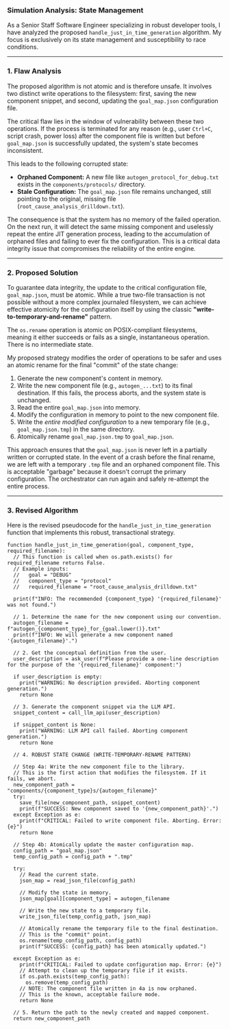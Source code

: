 ### **Simulation Analysis: State Management**

As a Senior Staff Software Engineer specializing in robust developer tools, I have analyzed the proposed `handle_just_in_time_generation` algorithm. My focus is exclusively on its state management and susceptibility to race conditions.

---

### 1. Flaw Analysis

The proposed algorithm is not atomic and is therefore unsafe. It involves two distinct write operations to the filesystem: first, saving the new component snippet, and second, updating the `goal_map.json` configuration file.

The critical flaw lies in the window of vulnerability between these two operations. If the process is terminated for any reason (e.g., user `Ctrl+C`, script crash, power loss) after the component file is written but before `goal_map.json` is successfully updated, the system's state becomes inconsistent.

This leads to the following corrupted state:

*   **Orphaned Component:** A new file like `autogen_protocol_for_debug.txt` exists in the `components/protocols/` directory.
*   **Stale Configuration:** The `goal_map.json` file remains unchanged, still pointing to the original, missing file (`root_cause_analysis_drilldown.txt`).

The consequence is that the system has no memory of the failed operation. On the next run, it will detect the same missing component and uselessly repeat the entire JIT generation process, leading to the accumulation of orphaned files and failing to ever fix the configuration. This is a critical data integrity issue that compromises the reliability of the entire engine.

---

### 2. Proposed Solution

To guarantee data integrity, the update to the critical configuration file, `goal_map.json`, must be atomic. While a true two-file transaction is not possible without a more complex journaled filesystem, we can achieve effective atomicity for the configuration itself by using the classic **"write-to-temporary-and-rename"** pattern.

The `os.rename` operation is atomic on POSIX-compliant filesystems, meaning it either succeeds or fails as a single, instantaneous operation. There is no intermediate state.

My proposed strategy modifies the order of operations to be safer and uses an atomic rename for the final "commit" of the state change:

1.  Generate the new component's content in memory.
2.  Write the new component file (e.g., `autogen_...txt`) to its final destination. If this fails, the process aborts, and the system state is unchanged.
3.  Read the entire `goal_map.json` into memory.
4.  Modify the configuration in memory to point to the new component file.
5.  Write the *entire modified configuration* to a new temporary file (e.g., `goal_map.json.tmp`) in the same directory.
6.  Atomically rename `goal_map.json.tmp` to `goal_map.json`.

This approach ensures that the `goal_map.json` is never left in a partially written or corrupted state. In the event of a crash before the final rename, we are left with a temporary `.tmp` file and an orphaned component file. This is acceptable "garbage" because it doesn't corrupt the primary configuration. The orchestrator can run again and safely re-attempt the entire process.

---

### 3. Revised Algorithm

Here is the revised pseudocode for the `handle_just_in_time_generation` function that implements this robust, transactional strategy.

```pseudocode
function handle_just_in_time_generation(goal, component_type, required_filename):
  // This function is called when os.path.exists() for required_filename returns False.
  // Example inputs:
  //   goal = "DEBUG"
  //   component_type = "protocol"
  //   required_filename = "root_cause_analysis_drilldown.txt"

  print(f"INFO: The recommended {component_type} '{required_filename}' was not found.")

  // 1. Determine the name for the new component using our convention.
  autogen_filename = f"autogen_{component_type}_for_{goal.lower()}.txt"
  print(f"INFO: We will generate a new component named '{autogen_filename}'.")

  // 2. Get the conceptual definition from the user.
  user_description = ask_user(f"Please provide a one-line description for the purpose of the '{required_filename}' component:")
  
  if user_description is empty:
    print("WARNING: No description provided. Aborting component generation.")
    return None

  // 3. Generate the component snippet via the LLM API.
  snippet_content = call_llm_api(user_description)
  
  if snippet_content is None:
    print("WARNING: LLM API call failed. Aborting component generation.")
    return None

  // 4. ROBUST STATE CHANGE (WRITE-TEMPORARY-RENAME PATTERN)
  
  // Step 4a: Write the new component file to the library.
  // This is the first action that modifies the filesystem. If it fails, we abort.
  new_component_path = "components/{component_type}s/{autogen_filename}"
  try:
    save_file(new_component_path, snippet_content)
    print(f"SUCCESS: New component saved to '{new_component_path}'.")
  except Exception as e:
    print(f"CRITICAL: Failed to write component file. Aborting. Error: {e}")
    return None

  // Step 4b: Atomically update the master configuration map.
  config_path = "goal_map.json"
  temp_config_path = config_path + ".tmp"
  
  try:
    // Read the current state.
    json_map = read_json_file(config_path)
    
    // Modify the state in memory.
    json_map[goal][component_type] = autogen_filename
    
    // Write the new state to a temporary file.
    write_json_file(temp_config_path, json_map)
    
    // Atomically rename the temporary file to the final destination.
    // This is the "commit" point.
    os.rename(temp_config_path, config_path)
    print(f"SUCCESS: {config_path} has been atomically updated.")

  except Exception as e:
    print(f"CRITICAL: Failed to update configuration map. Error: {e}")
    // Attempt to clean up the temporary file if it exists.
    if os.path.exists(temp_config_path):
      os.remove(temp_config_path)
    // NOTE: The component file written in 4a is now orphaned.
    // This is the known, acceptable failure mode.
    return None

  // 5. Return the path to the newly created and mapped component.
  return new_component_path
```